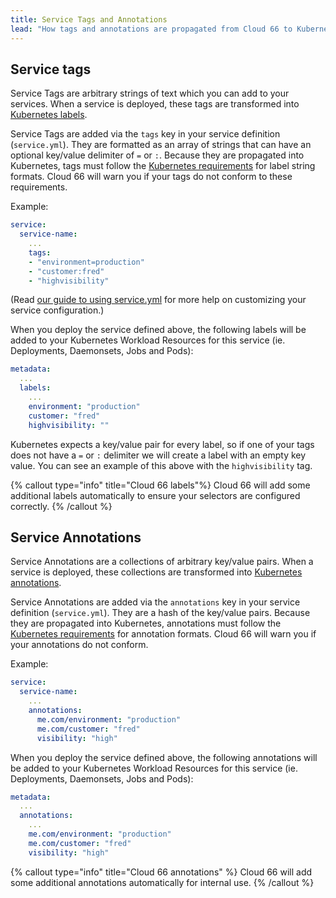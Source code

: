 ```yaml
---
title: Service Tags and Annotations
lead: "How tags and annotations are propagated from Cloud 66 to Kubernetes"
---
```


## Service tags

Service Tags are arbitrary strings of text which you can add to your services. When a service is deployed, these tags are transformed into [Kubernetes labels](https://kubernetes.io/docs/concepts/overview/working-with-objects/labels/). 

Service Tags are added via the `tags` key in your service definition (`service.yml`). They are formatted as an array of strings that can have an optional key/value delimiter of `=` or `:`. Because they are propagated into Kubernetes, tags must follow the [Kubernetes requirements](https://kubernetes.io/docs/concepts/overview/working-with-objects/labels#syntax-and-character-set) for label string formats. Cloud 66 will warn you if your tags do not conform to these requirements.

Example:

```yaml
service:
  service-name:
    ...
    tags:
    - "environment=production"
    - "customer:fred"
    - "highvisibility"
```
(Read [our guide to using service.yml](/docs/build-and-config/docker-service-configuration) for more help on customizing your service configuration.)

When you deploy the service defined above, the following labels will be added to your Kubernetes Workload Resources for this service (ie. Deployments, Daemonsets, Jobs and Pods):

```yaml
metadata:
  ...
  labels:
    ...
    environment: "production"
    customer: "fred"
    highvisibility: ""
```

Kubernetes expects a key/value pair for every label, so if one of your tags does not have a `=` or `:` delimiter we will create a label with an empty key value. You can see an example of this above with the `highvisibility` tag.

{% callout type="info" title="Cloud 66 labels"%}
 Cloud 66 will add some additional labels automatically to ensure your selectors are configured correctly. 
{% /callout %}

## Service Annotations

Service Annotations are a collections of arbitrary key/value pairs. When a service is deployed, these collections are transformed into [Kubernetes annotations](https://kubernetes.io/docs/concepts/overview/working-with-objects/annotations/). 

Service Annotations are added via the `annotations` key in your service definition (`service.yml`). They are a hash of the key/value pairs. Because they are propagated into Kubernetes, annotations must follow the [Kubernetes requirements](https://kubernetes.io/docs/concepts/overview/working-with-objects/annotations#syntax-and-character-set) for annotation formats. Cloud 66 will warn you if your annotations do not conform.

Example:

```yaml
service:
  service-name:
    ...
    annotations:
      me.com/environment: "production"
      me.com/customer: "fred"
      visibility: "high"
```

When you deploy the service defined above, the following annotations will be added to your Kubernetes Workload Resources for this service (ie. Deployments, Daemonsets, Jobs and Pods):

```yaml
metadata:
  ...
  annotations:
    ...
    me.com/environment: "production"
    me.com/customer: "fred"
    visibility: "high"
```

{% callout type="info" title="Cloud 66 annotations" %}
Cloud 66 will add some additional annotations automatically for internal use.
{% /callout %}